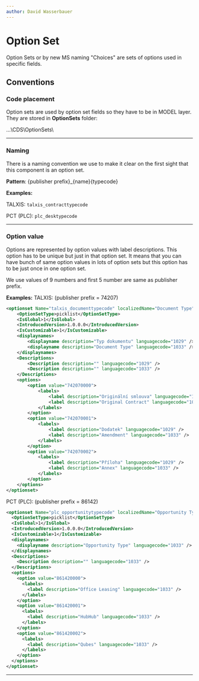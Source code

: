 ```yaml
---
author: David Wasserbauer
---
```


# Option Set
Option Sets or by new MS naming "Choices" are sets of options used in specific fields.

## Conventions

### **Code placement**
Option sets are used by option set fields so they have to be in MODEL layer. They are stored in **OptionSets** folder:

…\CDS\OptionSets\
___

### **Naming**
There is a naming convention we use to make it clear on the first sight that this component is an option set. 

**Pattern**: {publisher prefix}_{name}{typecode}

**Examples:**

TALXIS: `talxis_contracttypecode`

PCT (PLC): `plc_desktypecode`
___

### **Option value**
Options are represented by option values with label descriptions. This option has to be unique but just in that option set. It means that you can have bunch of same option values in lots of option sets but this option has to be just once in one option set.

We use values of 9 numbers and first 5 number are same as publisher prefix. 

**Examples:**
TALXIS: (publisher prefix = 74207)
```xml
<optionset Name="talxis_documenttypecode" localizedName="Document Type" xmlns:xsi="http://www.w3.org/2001/XMLSchema-instance">
	<OptionSetType>picklist</OptionSetType>
	<IsGlobal>1</IsGlobal>
	<IntroducedVersion>1.0.0.0</IntroducedVersion>
	<IsCustomizable>1</IsCustomizable>
	<displaynames>
		<displayname description="Typ dokumentu" languagecode="1029" />
		<displayname description="Document Type" languagecode="1033" />
	</displaynames>
	<Descriptions>
		<Description description="" languagecode="1029" />
		<Description description="" languagecode="1033" />
	</Descriptions>
	<options>
		<option value="742070000">
			<labels>
				<label description="Originální smlouva" languagecode="1029" />
				<label description="Original Contract" languagecode="1033" />
			</labels>
		</option>
		<option value="742070001">
			<labels>
				<label description="Dodatek" languagecode="1029" />
				<label description="Amendment" languagecode="1033" />
			</labels>
		</option>
		<option value="742070002">
			<labels>
				<label description="Příloha" languagecode="1029" />
				<label description="Annex" languagecode="1033" />
			</labels>
		</option>
	</options>
</optionset>
```

PCT (PLC): (publisher prefix = 86142)
```xml
<optionset Name="plc_opportunitytypecode" localizedName="Opportunity Type" xmlns:xsi="http://www.w3.org/2001/XMLSchema-instance">
  <OptionSetType>picklist</OptionSetType>
  <IsGlobal>1</IsGlobal>
  <IntroducedVersion>1.0.0.0</IntroducedVersion>
  <IsCustomizable>1</IsCustomizable>
  <displaynames>
    <displayname description="Opportunity Type" languagecode="1033" />
  </displaynames>
  <Descriptions>
    <Description description="" languagecode="1033" />
  </Descriptions>
  <options>
    <option value="861420000">
      <labels>
        <label description="Office Leasing" languagecode="1033" />
      </labels>
    </option>
    <option value="861420001">
      <labels>
        <label description="HubHub" languagecode="1033" />
      </labels>
    </option>
    <option value="861420002">
      <labels>
        <label description="Qubes" languagecode="1033" />
      </labels>
    </option>
  </options>
</optionset>
```

___

